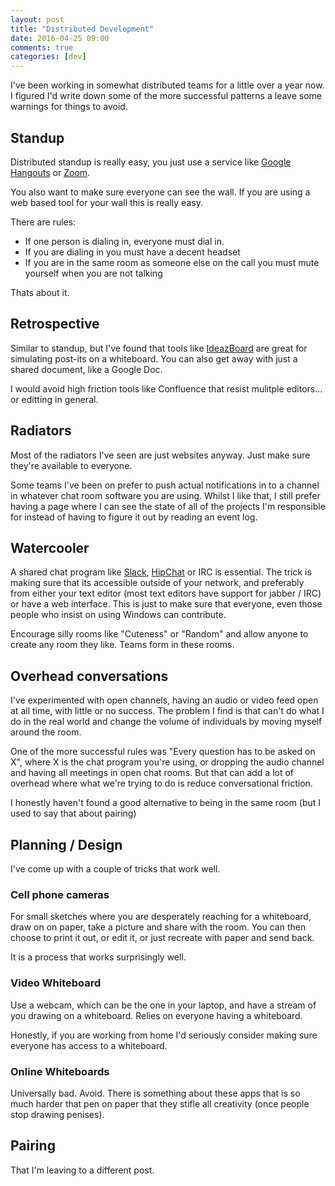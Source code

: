 ```yaml
---
layout: post
title: "Distributed Development"
date: 2016-04-25 09:00
comments: true
categories: [dev]
---
```


I've been working in somewhat distributed teams for a little over a
year now. I figured I'd write down some of the more successful
patterns a leave some warnings for things to avoid. 

## Standup

Distributed standup is really easy, you just use a service like
[Google Hangouts](https://hangouts.google.com) or
[Zoom](https://zoom.us).

You also want to make sure everyone can see the wall. If you are using
a web based tool for your wall this is really easy.

There are rules:

* If one person is dialing in, everyone must dial in. 
* If you are dialing in you must have a decent headset
* If you are in the same room as someone else on the call you must
  mute yourself when you are not talking
  
Thats about it.

## Retrospective

Similar to standup, but I've found that tools like
[IdeazBoard](http://ideazboard.com) are great for simulating post-its
on a whiteboard. You can also get away with just a shared document,
like a Google Doc.

I would avoid high friction tools like Confluence that resist mulitple
editors... or editting in general. 

## Radiators

Most of the radiators I've seen are just websites anyway. Just make
sure they're available to everyone. 

Some teams I've been on prefer to push actual notifications in to a
channel in whatever chat room software you are using. Whilst I like
that, I still prefer having a page where I can see the state of all of
the projects I'm responsible for instead of having to figure it out by
reading an event log. 

## Watercooler

A shared chat program like [Slack](https://slack.com),
[HipChat](https://hipchat.com) or IRC is essential. The trick is
making sure that its accessible outside of your network, and
preferably from either your text editor (most text editors have
support for jabber / IRC) or have a web interface. This is just to
make sure that everyone, even those people who insist on using Windows
can contribute. 

Encourage silly rooms like "Cuteness" or "Random" and allow anyone to
create any room they like. Teams form in these rooms.


## Overhead conversations

I've experimented with open channels, having an audio or video feed
open at all time, with little or no success. The problem I find is
that can't do what I do in the real world and change the volume of
individuals by moving myself around the room.

One of the more successful rules was "Every question has to be asked
on X", where X is the chat program you're using, or dropping the audio
channel and having all meetings in open chat rooms. But that can add a
lot of overhead where what we're trying to do is reduce conversational
friction. 

I honestly haven't found a good alternative to being in the
same room (but I used to say that about pairing)

## Planning / Design

I've come up with a couple of tricks that work well.

### Cell phone cameras

For small sketches where you are desperately reaching for a
whiteboard, draw on on paper, take a picture and share with the room.
You can then choose to print it out, or edit it, or just recreate with
paper and send back. 

It is a process that works surprisingly well.

### Video Whiteboard

Use a webcam, which can be the one in your laptop, and have a stream
of you drawing on a whiteboard. Relies on everyone having a
whiteboard. 

Honestly, if you are working from home I'd seriously
consider making sure everyone has access to a whiteboard. 

### Online Whiteboards

Universally bad. Avoid. There is something about these apps that is so
much harder that pen on paper that they stifle all creativity (once
people stop drawing penises). 

## Pairing

That I'm leaving to a different post. 
